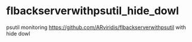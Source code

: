 # flbackserverwithpsutil_hide_dowl

psutil monitoring  https://github.com/ARviridis/flbackserverwithpsutil with hide dowl
